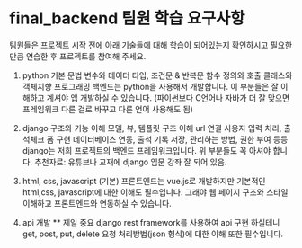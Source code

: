 # final_backend 팀원 학습 요구사항
팀원들은 프로젝트 시작 전에 아래 기술들에 대해 학습이 되어있는지 확인하시고 필요한 만큼 연습한 후 프로젝트를 참여해 주세요.

1. python 기본 문법
   변수와 데이터 타입,
   조건문 & 반복문
   함수 정의와 호출
   클래스와 객체지향 프로그래밍
백엔드는 python을 사용해서 개발합니다. 이 부분들은 잘 이해하고 계셔야 앱 개발하실 수 있습니다. (파이썬보다 C언어나 자바가 더 잘 맞으면 프레임워크 다른 걸로 바꾸고 다른 언어 사용해도 됨) 

2. django 구조와 기능 이해
   모델, 뷰, 템플릿 구조 이해
   url 연결
   사용자 입력 처리, 출석체크 폼 구현
   데이터베이스 연동, 출석 기록 저장, 관리하는 방법, 권한 부여 등등 
django는 저희 프로젝트의 백엔드 프레임워크입니다. 위 부분들도 꼭 아셔야 합니다.
추천자료: 유튜브나 교재에 django 입문 강좌 잘 되어 있음.

3. html, css, javascript (기본)
   프론트엔드는 vue.js로 개발하지만 기본적인 html,css, javascript에 대한 이해도 필수입니다. 그래야 웹 페이지 구조와 스타일 이해하고 프론트엔드와 연동하실 수 있습니다.

4.  api 개발 ** 제일 중요 
django rest framework를 사용하여 api 구현 하실테니 get, post, put, delete 요청 처리방법(json 형식)에 대한 이해 또한 필수입니다.


 

